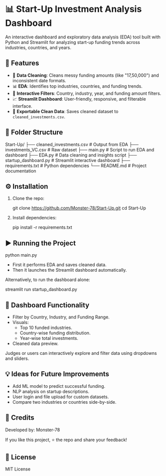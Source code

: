 # 📊 Start-Up Investment Analysis Dashboard

An interactive dashboard and exploratory data analysis (EDA) tool built with Python and Streamlit for analyzing start-up funding trends across industries, countries, and years.

## 🚀 Features

- 🧼 **Data Cleaning**: Cleans messy funding amounts (like "17,50,000") and inconsistent date formats.
- 📊 **EDA**: Identifies top industries, countries, and funding trends.
- 🧠 **Interactive Filters**: Country, industry, year, and funding amount filters.
- 📈 **Streamlit Dashboard**: User-friendly, responsive, and filterable interface.
- 📁 **Exportable Clean Data**: Saves cleaned dataset to `cleaned_investments.csv`.

## 📁 Folder Structure

Start-Up/
├── cleaned_investments.csv      # Output from EDA
├── investments_VC.csv           # Raw dataset
├── main.py                      # Script to run EDA and dashboard
├── EDA.py                       # Data cleaning and insights script
├── startup_dashboard.py         # Streamlit interactive dashboard
├── requirements.txt             # Python dependencies
└── README.md                    # Project documentation

## ⚙️ Installation

1. Clone the repo:
   
   git clone https://github.com/Monster-78/Start-Up.git
   cd Start-Up
  
2. Install dependencies:
   
   pip install -r requirements.txt
   

## ▶️ Running the Project


python main.py

- First it performs EDA and saves cleaned data.
- Then it launches the Streamlit dashboard automatically.

Alternatively, to run the dashboard alone:

streamlit run startup_dashboard.py


## 🧪 Dashboard Functionality

- Filter by Country, Industry, and Funding Range.
- Visuals:
  - Top 10 funded industries.
  - Country-wise funding distribution.
  - Year-wise total investments.
- Cleaned data preview.

Judges or users can interactively explore and filter data using dropdowns and sliders.

## 💡 Ideas for Future Improvements

- Add ML model to predict successful funding.
- NLP analysis on startup descriptions.
- User login and file upload for custom datasets.
- Compare two industries or countries side-by-side.

## 🙌 Credits

Developed by: Monster-78

If you like this project, ⭐ the repo and share your feedback!

## 📜 License

MIT License

